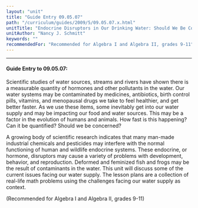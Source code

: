 ```yaml
---
layout: "unit"
title: "Guide Entry 09.05.07"
path: "/curriculum/guides/2009/5/09.05.07.x.html"
unitTitle: "Endocrine Disruptors in Our Drinking Water: Should We Be Concerned?"
unitAuthor: "Nancy J. Schmitt"
keywords: ""
recommendedFor: "Recommended for Algebra I and Algebra II, grades 9-11"
---
```

<body>
<hr/>
 <h4>
  Guide Entry to 09.05.07:
 </h4>
 Scientific studies of water sources, streams and rivers have shown there is a measurable quantity of hormones and other pollutants in the water. Our water systems may be contaminated by medicines, antibiotics, birth control pills, vitamins, and menopausal drugs we take to feel healthier, and get better faster. As we use these items, some inevitably get into our water supply and may be impacting our food and water sources. This may be a factor in the evolution of humans and animals. How fast is this happening? Can it be quantified? Should we be concerned?
<p>
  A growing body of scientific research indicates that many man-made industrial chemicals and pesticides may interfere with the normal functioning of human and wildlife endocrine systems. These endocrine, or hormone, disruptors may cause a variety of problems with development, behavior, and reproduction. Deformed and feminized fish and frogs may be the result of contaminants in the water.  This unit will discuss some of the current issues facing our water supply. The lesson plans are a collection of real-life math problems using the challenges facing our water supply as context.
 </p>
<p>
  (Recommended for Algebra I and Algebra II, grades 9-11)
 </p>












</body>